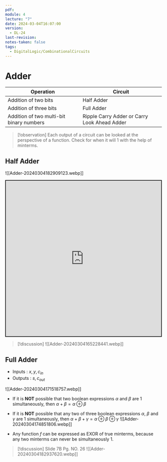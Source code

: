 ```yaml
---
pdf: 
module: 4
lecture: "7"
date: 2024-03-04T16:07:00
version:
  - DL-24
last-revision: 
notes-taken: false
tags:
  - DigitalLogic/CombinationalCircuits
---
```

# Adder

| Operation                                | Circuit                                      |
| ---------------------------------------- | -------------------------------------------- |
| Addition of two bits                     | Half Adder                                   |
| Addition of three bits                   | Full Adder                                   |
| Addition of two multi-bit binary numbers | Ripple Carry Adder or Carry Look Ahead Adder |

> [!observation] 
> Each output of a circuit can be looked at the perspective of a function. Check for when it will 1 with the help of minterms.


## Half Adder
![[Adder-20240304182909123.webp]]

<iframe src="https://circuitverse.org/simulator/embed/half-adder-0b84148b-220e-4940-ae10-a01daf00b621?theme=default&display_title=true&clock_time=true&fullscreen=true&zoom_in_out=true" style="border-width:; border-style: solid; border-color:;" name="myiframe" id="projectPreview" scrolling="no" frameborder="1" marginheight="0px" marginwidth="0px" height="500" width="500" allowFullScreen></iframe>

> [!discussion] 
> ![[Adder-20240304165228441.webp]]

## Full Adder

- Inputs : $x, y, c_{in}$
- Outputs : $s, c_{out}$

![[Adder-20240304171518757.webp]]

- If it is **NOT** possible that two boolean expressions $\alpha$ and $\beta$ are 1 simultaneously, then $\alpha + \beta = \alpha \oplus \beta$
- If it is **NOT** possible that any two of three boolean expressions $\alpha$, $\beta$ and $\gamma$ are 1 simultaneously, then $\alpha + \beta + \gamma = \alpha \oplus \beta \oplus \gamma$ 
![[Adder-20240304174851806.webp]]

- Any function $f$ can be expressed as EXOR of true minterms, because any two minterms can never be simultaneously 1.


> [!discussion] 
> Slide 7B Pg. NO. 26
> ![[Adder-20240304182937620.webp]]


